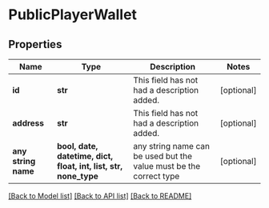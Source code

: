 # PublicPlayerWallet


## Properties
Name | Type | Description | Notes
------------ | ------------- | ------------- | -------------
**id** | **str** | This field has not had a description added. | [optional] 
**address** | **str** | This field has not had a description added. | [optional] 
**any string name** | **bool, date, datetime, dict, float, int, list, str, none_type** | any string name can be used but the value must be the correct type | [optional]

[[Back to Model list]](../README.md#documentation-for-models) [[Back to API list]](../README.md#documentation-for-api-endpoints) [[Back to README]](../README.md)


